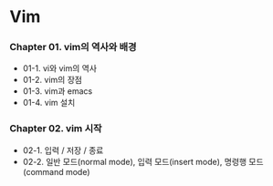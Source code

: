 # Vim

### Chapter 01. vim의 역사와 배경
- 01-1. vi와 vim의 역사
- 01-2. vim의 장점
- 01-3. vim과 emacs
- 01-4. vim 설치

### Chapter 02. vim 시작
- 02-1. 입력 / 저장 / 종료
- 02-2. 일반 모드(normal mode), 입력 모드(insert mode), 명령행 모드(command mode)

